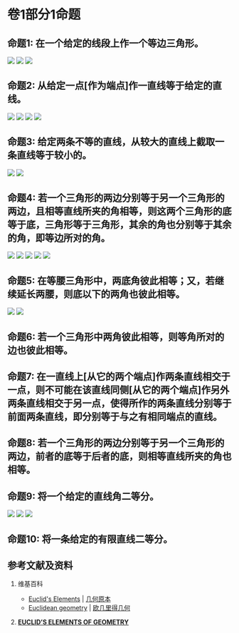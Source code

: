 # 卷1部分1命题

## 命题1: 在一个给定的线段上作一个等边三角形。
![](/images/欧几里得几何/欧几里得元素中典型的几何实验/卷1部分1命题/1a1.jpg)
![](/images/欧几里得几何/欧几里得元素中典型的几何实验/卷1部分1命题/1a2.jpg)
![](/images/欧几里得几何/欧几里得元素中典型的几何实验/卷1部分1命题/1a3.jpg)

## 命题2: 从给定一点[作为端点]作一直线等于给定的直线。
![](/images/欧几里得几何/欧几里得元素中典型的几何实验/卷1部分1命题/2a1.jpg)
![](/images/欧几里得几何/欧几里得元素中典型的几何实验/卷1部分1命题/2a2.jpg)
![](/images/欧几里得几何/欧几里得元素中典型的几何实验/卷1部分1命题/2a3.jpg)
![](/images/欧几里得几何/欧几里得元素中典型的几何实验/卷1部分1命题/2a4.jpg)

## 命题3: 给定两条不等的直线，从较大的直线上截取一条直线等于较小的。
![](/images/欧几里得几何/欧几里得元素中典型的几何实验/卷1部分1命题/3a1.jpg)
![](/images/欧几里得几何/欧几里得元素中典型的几何实验/卷1部分1命题/3a2.jpg)

## 命题4: 若一个三角形的两边分别等于另一个三角形的两边，且相等直线所夹的角相等，则这两个三角形的底等于底，三角形等于三角形，其余的角也分别等于其余的角，即等边所对的角。
![](/images/欧几里得几何/欧几里得元素中典型的几何实验/卷1部分1命题/4a1.jpg)
![](/images/欧几里得几何/欧几里得元素中典型的几何实验/卷1部分1命题/4a2.jpg)
![](/images/欧几里得几何/欧几里得元素中典型的几何实验/卷1部分1命题/4a3.jpg)
![](/images/欧几里得几何/欧几里得元素中典型的几何实验/卷1部分1命题/4a4.jpg)
![](/images/欧几里得几何/欧几里得元素中典型的几何实验/卷1部分1命题/4a5.jpg)

## 命题5: 在等腰三角形中，两底角彼此相等；又，若继续延长两腰，则底以下的两角也彼此相等。
![](/images/欧几里得几何/欧几里得元素中典型的几何实验/卷1部分1命题/5a1.jpg)
![](/images/欧几里得几何/欧几里得元素中典型的几何实验/卷1部分1命题/5a2.jpg)

## 命题6: 若一个三角形中两角彼此相等，则等角所对的边也彼此相等。

## 命题7: 在一直线上[从它的两个端点]作两条直线相交于一点，则不可能在该直线同侧[从它的两个端点]作另外两条直线相交于另一点，使得所作的两条直线分别等于前面两条直线，即分别等于与之有相同端点的直线。

## 命题8: 若一个三角形的两边分别等于另一个三角形的两边，前者的底等于后者的底，则相等直线所夹的角也相等。

## 命题9: 将一个给定的直线角二等分。
![](/images/欧几里得几何/欧几里得元素中典型的几何实验/卷1部分1命题/9a1.jpg)
![](/images/欧几里得几何/欧几里得元素中典型的几何实验/卷1部分1命题/9a2.jpg)
![](/images/欧几里得几何/欧几里得元素中典型的几何实验/卷1部分1命题/9a3.jpg)

## 命题10: 将一条给定的有限直线二等分。

## 参考文献及资料

1. 维基百科
	- [Euclid's Elements](https://en.wikipedia.org/wiki/Euclid%27s_Elements) | [几何原本](https://zh.wikipedia.org/wiki/%E5%87%A0%E4%BD%95%E5%8E%9F%E6%9C%AC) 
	- [Euclidean geometry](https://en.wikipedia.org/wiki/Euclidean_geometry) | [欧几里得几何](https://zh.wikipedia.org/wiki/%E6%AC%A7%E5%87%A0%E9%87%8C%E5%BE%97%E5%87%A0%E4%BD%95) 

2. [**EUCLID’S ELEMENTS OF GEOMETRY**](https://farside.ph.utexas.edu/books/Euclid/Elements.pdf) 



